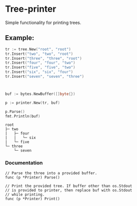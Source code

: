 # Tree-printer

Simple functionality for printing trees. 

## Example: 
```go
tr := tree.New("root", "root")
tr.Insert("two", "two", "root")
tr.Insert("three", "three", "root")
tr.Insert("four", "four", "two")
tr.Insert("five", "five", "two")
tr.Insert("six", "six", "four")
tr.Insert("seven", "seven", "three")



buf := bytes.NewBuffer([]byte{})

p := printer.New(tr, buf)

p.Parse()
fmt.Println(buf) 
```
```  
root
├─ two
|   ├─ four
|   |   └─ six
|   └─ five
└─ three
    └─ seven
```  

### Documentation

```
// Parse the three into a provided buffer.
func (p *Printer) Parse() 

// Print the provided tree. If buffer other than os.Stdout
// is provided to printer, then replace buf with os.Stdout
// while printing.
func (p *Printer) Print() 
```